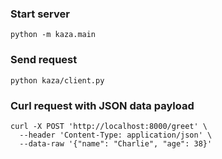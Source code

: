 ### Start server
```
python -m kaza.main
```

### Send request
```
python kaza/client.py
```

### Curl request with JSON data payload
```
curl -X POST 'http://localhost:8000/greet' \
  --header 'Content-Type: application/json' \
  --data-raw '{"name": "Charlie", "age": 38}'
```


